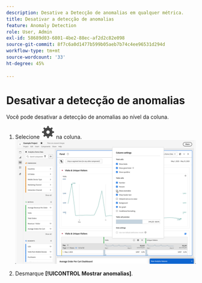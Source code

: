 ```yaml
---
description: Desative a Detecção de anomalias em qualquer métrica.
title: Desativar a detecção de anomalias
feature: Anomaly Detection
role: User, Admin
exl-id: 58689d03-6801-4be2-88ec-af2d2c82e098
source-git-commit: 8f7c6a0d1477b599b05aeb7b74c4ee96531d294d
workflow-type: tm+mt
source-wordcount: '33'
ht-degree: 45%

---
```


# Desativar a detecção de anomalias

Você pode desativar a detecção de anomalias ao nível da coluna.

1. Selecione ![Configuração](/help/assets/icons/Setting.svg) na coluna.
   ![](assets/turn-off-anomalies.png)

1. Desmarque **[!UICONTROL Mostrar anomalias]**.


